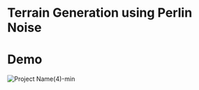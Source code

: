 # Terrain Generation using Perlin Noise

# Demo
![Project Name(4)-min](https://user-images.githubusercontent.com/67017303/217819897-dd4ef740-91b8-4519-a62e-16efe1011cd8.gif)
